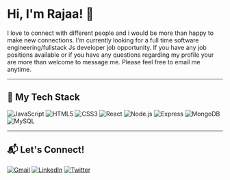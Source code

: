 # Hi, I'm Rajaa! 👋

I love to connect with different people and i would be more than happy to make new connections.
I'm currently looking for a full time software engineering/fullstack Js developer job opportunity. If you have any job positions available or if you have any questions regarding my profile your are more than welcome to message me. Please feel free to email me anytime.

---

## 🔧 My Tech Stack

![JavaScript](https://img.shields.io/badge/JavaScript-F7DF1E?style=for-the-badge&logo=javascript&logoColor=black) 
![HTML5](https://img.shields.io/badge/HTML5-E34F26?style=for-the-badge&logo=html5&logoColor=white) 
![CSS3](https://img.shields.io/badge/CSS3-1572B6?style=for-the-badge&logo=css3&logoColor=white)
![React](https://img.shields.io/badge/React-61DAFB?style=for-the-badge&logo=react&logoColor=black) 
![Node.js](https://img.shields.io/badge/Node.js-43853D?style=for-the-badge&logo=node.js&logoColor=white) 
![Express](https://img.shields.io/badge/Express-000000?style=for-the-badge&logo=express&logoColor=white)
![MongoDB](https://img.shields.io/badge/MongoDB-47A248?style=for-the-badge&logo=mongodb&logoColor=white)
![MySQL](https://img.shields.io/badge/MySQL-4479A1?style=for-the-badge&logo=mysql&logoColor=white)

---

## 📬 Let's Connect!

[![Gmail](https://img.shields.io/badge/Gmail-D14836?style=for-the-badge&logo=gmail&logoColor=white)](mailto:rajaa01.kacemi@gmail.com) 
[![LinkedIn](https://img.shields.io/badge/LinkedIn-0A66C2?style=for-the-badge&logo=linkedin&logoColor=white)](https://www.linkedin.com/in/rajaa-kacemi/) 
[![Twitter](https://img.shields.io/badge/Twitter-1DA1F2?style=for-the-badge&logo=twitter&logoColor=white)](https://x.com/heyRajaa)
